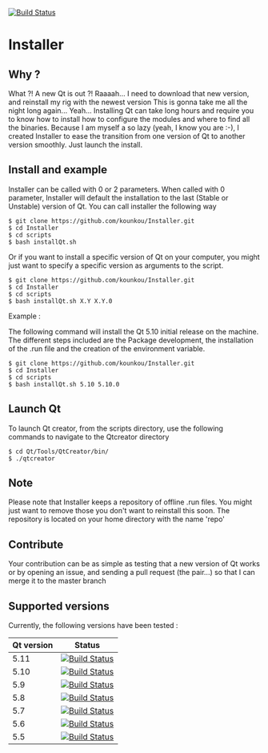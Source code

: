 
[![Build Status](https://travis-ci.com/kounkou/Installer.svg?branch=master)](https://travis-ci.com/kounkou/Installer)

# Installer


## Why ?

  What ?! A new Qt is out ?! Raaaah... I need to
  download that new version, and reinstall my rig with the newest version
  This is gonna take me all the night long again...
  Yeah... Installing Qt can take long hours and require you to 
  know how to install how to configure the modules and
  where to find all the binaries.
  Because I am myself a so lazy (yeah, I know you are :-), 
  I created Installer to ease the transition from one
  version of Qt to another version smoothly. Just launch the install.

## Install and example

  Installer can be called with 0 or 2 parameters.
  When called with 0 parameter, Installer will default the
  installation to the last (Stable or Unstable) version of Qt.
  You can call installer the following way

  ```shell
  $ git clone https://github.com/kounkou/Installer.git
  $ cd Installer
  $ cd scripts
  $ bash installQt.sh
  ```

  Or if you want to install a specific version of Qt on
  your computer, you might just want to specify a specific
  version as arguments to the script.

  ```shell
  $ git clone https://github.com/kounkou/Installer.git
  $ cd Installer
  $ cd scripts
  $ bash installQt.sh X.Y X.Y.0
  ```
  Example :

  The following command will install the Qt 5.10 initial release
  on the machine. The different steps included are the 
  Package development, the installation of the .run file and the 
  creation of the environment variable.

  ```shell
  $ git clone https://github.com/kounkou/Installer.git
  $ cd Installer
  $ cd scripts
  $ bash installQt.sh 5.10 5.10.0
  ```
  
## Launch Qt

   To launch Qt creator, from the scripts directory, use the following commands
   to navigate to the Qtcreator directory
   
   ```shell
   $ cd Qt/Tools/QtCreator/bin/
   $ ./qtcreator
   ```

## Note

   Please note that Installer keeps a repository of offline .run files.
   You might just want to remove those you don't want to reinstall this soon.
   The repository is located on your home directory with the name 'repo'

## Contribute

  Your contribution can be as simple as testing that a new version of Qt works
  or by opening an issue, and sending a pull request (the pair...)
  so that I can merge it to the master branch

## Supported versions

  Currently, the following versions have been tested :

  | Qt version | Status |
  |------------|--------|
  | 5.11       | [![Build Status](https://travis-ci.com/kounkou/Installer.svg?branch=master)](https://travis-ci.com/kounkou/Installer)|
  | 5.10       | [![Build Status](https://travis-ci.com/kounkou/Installer.svg?branch=master)](https://travis-ci.com/kounkou/Installer)|
  | 5.9        | [![Build Status](https://travis-ci.com/kounkou/Installer.svg?branch=master)](https://travis-ci.com/kounkou/Installer)|
  | 5.8        | [![Build Status](https://travis-ci.com/kounkou/Installer.svg?branch=master)](https://travis-ci.com/kounkou/Installer)|
  | 5.7        | [![Build Status](https://travis-ci.com/kounkou/Installer.svg?branch=master)](https://travis-ci.com/kounkou/Installer)|
  | 5.6        | [![Build Status](https://travis-ci.com/kounkou/Installer.svg?branch=master)](https://travis-ci.com/kounkou/Installer)|
  | 5.5        | [![Build Status](https://travis-ci.com/kounkou/Installer.svg?branch=master)](https://travis-ci.com/kounkou/Installer)|

